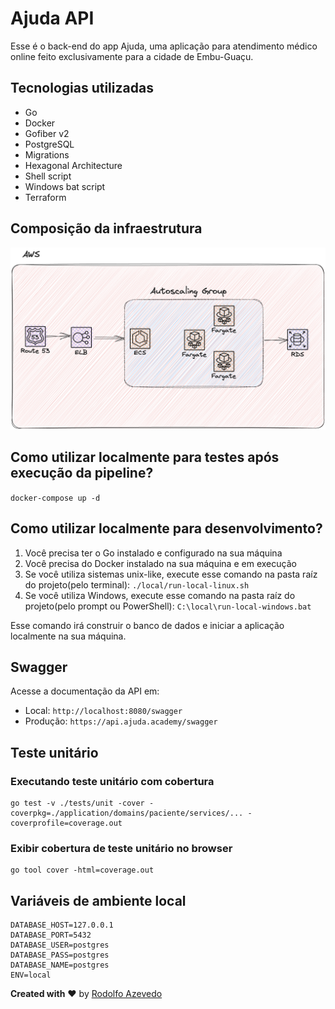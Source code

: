 # Ajuda API

Esse é o back-end do app Ajuda, uma aplicação para atendimento médico online feito exclusivamente para a cidade de Embu-Guaçu.

## Tecnologias utilizadas

- Go
- Docker
- Gofiber v2
- PostgreSQL
- Migrations
- Hexagonal Architecture
- Shell script
- Windows bat script
- Terraform

## Composição da infraestrutura

![infraestrutura](infra.png)

## Como utilizar localmente para testes após execução da pipeline?

`docker-compose up -d`

## Como utilizar localmente para desenvolvimento?

1. Você precisa ter o Go instalado e configurado na sua máquina
2. Você precisa do Docker instalado na sua máquina e em execução
3. Se você utiliza sistemas unix-like, execute esse comando na pasta raíz do projeto(pelo terminal): `./local/run-local-linux.sh`
4. Se você utiliza Windows, execute esse comando na pasta raíz do projeto(pelo prompt ou PowerShell): `C:\local\run-local-windows.bat`

Esse comando irá construir o banco de dados e iniciar a aplicação localmente na sua máquina.

## Swagger

Acesse a documentação da API em:

- Local: `http://localhost:8080/swagger`
- Produção: `https://api.ajuda.academy/swagger`

## Teste unitário

### Executando teste unitário com cobertura
```shell
go test -v ./tests/unit -cover -coverpkg=./application/domains/paciente/services/... -coverprofile=coverage.out
```

### Exibir cobertura de teste unitário no browser

```shell
go tool cover -html=coverage.out
```

## Variáveis de ambiente local

```text
DATABASE_HOST=127.0.0.1
DATABASE_PORT=5432
DATABASE_USER=postgres
DATABASE_PASS=postgres
DATABASE_NAME=postgres
ENV=local
```

**Created with** :heart: by [Rodolfo Azevedo](https://github.com/rof20004)
